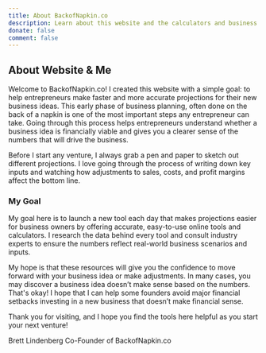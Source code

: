 ```yaml
---
title: About BackofNapkin.co
description: Learn about this website and the calculators and business projection tools I'm building. 
donate: false
comment: false
---
```


## About Website & Me 

Welcome to BackofNapkin.co! I created this website with a simple goal: to help entrepreneurs make faster and more accurate projections for their new business ideas. This early phase of business planning, often done on the back of a napkin is one of the most important steps any entrepreneur can take. Going through this process helps entrepreneurs understand whether a business idea is financially viable and gives you a clearer sense of the numbers that will drive the business.

Before I start any venture, I always grab a pen and paper to sketch out different projections. I love going through the process of writing down key inputs and watching how adjustments to sales, costs, and profit margins affect the bottom line.

### My Goal

My goal here is to launch a new tool each day that makes projections easier for business owners by offering accurate, easy-to-use online tools and calculators. I research the data behind every tool and consult industry experts to ensure the numbers reflect real-world business scenarios and inputs.

My hope is that these resources will give you the confidence to move forward with your business idea or make adjustments. In many cases, you may discover a business idea doesn’t make sense based on the numbers. That's okay! I hope that I can help some founders avoid major financial setbacks investing in a new business that doesn’t make financial sense.

Thank you for visiting, and I hope you find the tools here helpful as you start your next venture!

Brett Lindenberg
Co-Founder of BackofNapkin.co
